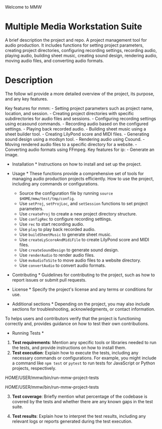 Welcome to MMW

# Multiple Media Workstation Suite # 

A brief description the project and repo.
A project management tool for audio production. It includes 
functions for setting project parameters, creating project 
directories, configuring recording settings, recording audio, 
playing audio, building sheet music, creating sound design, 
rendering audio, moving audio files, and converting audio formats.

# Description # 
  The follow wil provide a more detailed overview of the project, 
  its purpose, and any key features.

  Key features for mmm:
    - Setting project parameters such as project name, location, 
      and session.
    - Creating project directories with specific subdirectories 
      for audio files and sessions.
    - Configuring recording settings using ecasound commands.
    - Recording audio based on the configured settings.
    - Playing back recorded audio.
    - Building sheet music using a sheet builder tool.
    - Creating LilyPond score and MIDI files.
    - Generating sound design using a modsyn tool.
    - Rendering audio using Csound.
    - Moving rendered audio files to a specific directory for a 
      website.
    - Converting audio formats using FFmpeg.
   Key features for ip:
    - Generate an image.

* Installation * 
Instructions on how to install and set up the project.

* Usage * 
These functions provide a comprehensive set of tools for 
managing audio production projects efficiently.
How to use the project, including any commands or configurations.

  - Source the configuration file by running 
    `source $HOME/mmw/test/tmp/config`.
  - Use `setProj`, `setProjLoc`, and `setSession` functions to set 
    project parameters.
  - Use `createProj` to create a new project directory structure.
  - Use `configRec` to configure recording settings.
  - Use `rec` to start recording audio.
  - Use `play` to play back recorded audio.
  - Use `buildSheetMusic` to generate sheet music.
  - Use `createLyScoreAndMidiFile` to create LilyPond score and 
    MIDI files.
  - Use `createSoundDesign` to generate sound design.
  - Use `renderAudio` to render audio files.
  - Use `mvAudioToSite` to move audio files to a website directory.
  - Use `convertAudio` to convert audio formats.

* Contributing * Guidelines for contributing to the project, such as 
  how to report issues or submit pull requests.

* License * Specify the project's license and any terms or conditions 
  for use.

* Additional sections * Depending on the project, you may also 
  include sections for troubleshooting, acknowledgments, or contact 
  information.

To helps users and contributors verify that the project is 
functioning correctly and, provides guidance on how to test their 
own contributions. 

* Running Tests *

1. **Test requirements**: Mention any specific tools or libraries 
  needed to run the tests, and provide instructions on how to 
  install them.
2. **Test execution**: Explain how to execute the tests, 
  including any necessary commands or configurations. For example, 
  you might include a command like `npm test` or `pytest` to run 
  tests for JavaScript or Python projects, respectively.

$HOME/$USER/mmw/bin/run-mmw-project-tests

$HOME/$USER/mmw/bin/run-mmw-project-tests

3. **Test coverage**: Briefly mention what percentage of the 
  codebase is covered by the tests and whether there are any known 
  gaps in the test suite.

4. **Test results**: Explain how to interpret the test results, 
  including any relevant logs or reports generated during the test 
  execution.

